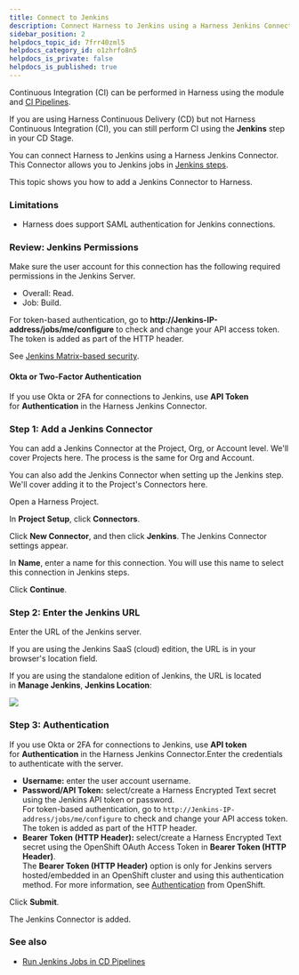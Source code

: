 ```yaml
---
title: Connect to Jenkins
description: Connect Harness to Jenkins using a Harness Jenkins Connector.
sidebar_position: 2
helpdocs_topic_id: 7frr40zml5
helpdocs_category_id: o1zhrfo8n5
helpdocs_is_private: false
helpdocs_is_published: true
---
```


Continuous Integration (CI) can be performed in Harness using the module and [CI Pipelines](../../../../continuous-integration/ci-quickstarts/ci-pipeline-basics.md).

If you are using Harness Continuous Delivery (CD) but not Harness Continuous Integration (CI), you can still perform CI using the **Jenkins** step in your CD Stage.

You can connect Harness to Jenkins using a Harness Jenkins Connector. This Connector allows you to Jenkins jobs in [Jenkins steps](../../../../continuous-delivery/cd-execution/cd-general-steps/run-jenkins-jobs-in-cd-pipelines.md).

This topic shows you how to add a Jenkins Connector to Harness.

### Limitations

* Harness does support SAML authentication for Jenkins connections.

### Review: Jenkins Permissions

Make sure the user account for this connection has the following required permissions in the Jenkins Server.

* Overall: Read.
* Job: Build.

For token-based authentication, go to **http://Jenkins-IP-address/jobs/me/configure** to check and change your API access token. The token is added as part of the HTTP header.

See [Jenkins Matrix-based security](https://wiki.jenkins.io/display/JENKINS/Matrix-based+security).

#### Okta or Two-Factor Authentication

If you use Okta or 2FA for connections to Jenkins, use **API Token** for **Authentication** in the Harness Jenkins Connector.

### Step 1: Add a Jenkins Connector

You can add a Jenkins Connector at the Project, Org, or Account level. We'll cover Projects here. The process is the same for Org and Account.

You can also add the Jenkins Connector when setting up the Jenkins step. We'll cover adding it to the Project's Connectors here.

Open a Harness Project.

In **Project Setup**, click **Connectors**.

Click **New Connector**, and then click **Jenkins**. The Jenkins Connector settings appear.

In **Name**, enter a name for this connection. You will use this name to select this connection in Jenkins steps.

Click **Continue**.

### Step 2: Enter the Jenkins URL

Enter the URL of the Jenkins server.

If you are using the Jenkins SaaS (cloud) edition, the URL is in your browser's location field.

If you are using the standalone edition of Jenkins, the URL is located in **Manage Jenkins**, **Jenkins Location**:

![](../../../7_Connectors/static/connect-to-jenkins-10.png)
### Step 3: Authentication

If you use Okta or 2FA for connections to Jenkins, use **API token** for **Authentication** in the Harness Jenkins Connector.Enter the credentials to authenticate with the server.

* **Username:** enter the user account username.
* **Password/API Token:** select/create a Harness Encrypted Text secret using the Jenkins API token or password.  
For token-based authentication, go to `http://Jenkins-IP-address/jobs/me/configure` to check and change your API access token. The token is added as part of the HTTP header.
* **Bearer Token (HTTP Header):** select/create a Harness Encrypted Text secret using the OpenShift OAuth Access Token in **Bearer Token (HTTP Header)**.  
The **Bearer Token (HTTP Header)** option is only for Jenkins servers hosted/embedded in an OpenShift cluster and using this authentication method. For more information, see [Authentication](https://docs.openshift.com/container-platform/3.7/architecture/additional_concepts/authentication.html) from OpenShift.

Click **Submit**.

The Jenkins Connector is added.

### See also

* [Run Jenkins Jobs in CD Pipelines](../../../../continuous-delivery/cd-execution/cd-general-steps/run-jenkins-jobs-in-cd-pipelines.md)

